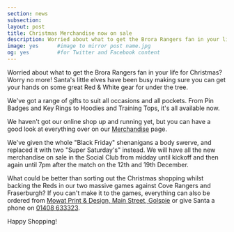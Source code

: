 ```yaml
---
section: news
subsection:
layout: post
title: Christmas Merchandise now on sale
description: Worried about what to get the Brora Rangers fan in your life for Christmas? Worry no more!
image: yes      #image to mirror post name.jpg
og: yes         #for Twitter and Facebook content
---
```

Worried about what to get the Brora Rangers fan in your life for Christmas? Worry no more! Santa's little elves have been busy making sure you can get your hands on some great Red & White gear for under the tree.

We've got a range of gifts to suit all occasions and all pockets. From Pin Badges and Key Rings to Hoodies and Training Tops, it's all available now.

We haven't got our online shop up and running yet, but you can have a good look at everything over on our [Merchandise](/merchandise/) page.

We've given the whole "Black Friday" shenanigans a body swerve, and replaced it with two "Super Saturday's" instead. We will have all the new merchandise on sale in the Social Club from midday until kickoff and then again until 7pm after the match on the 12th and 19th December.

What could be better than sorting out the Christmas shopping whilst backing the Reds in our two massive games against Cove Rangers and Fraserburgh? If you can't make it to the games, everything can also be ordered from [Mowat Print & Design, Main Street, Golspie](https://www.facebook.com/mowatprintanddesign/) or give Santa a phone on <a href="tel:01408633323">01408 633323</a>.

Happy Shopping!